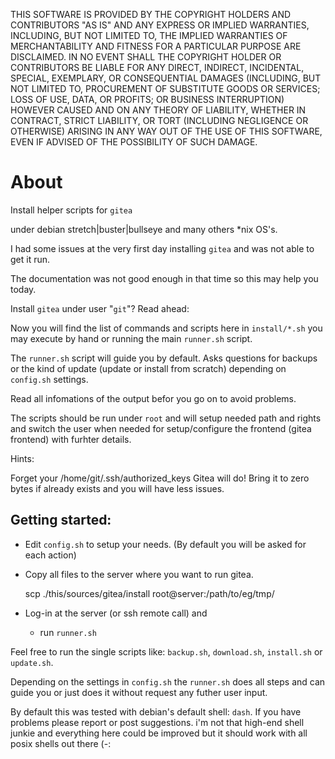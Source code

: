 
THIS SOFTWARE IS PROVIDED BY THE COPYRIGHT HOLDERS AND CONTRIBUTORS "AS IS"
AND ANY EXPRESS OR IMPLIED WARRANTIES, INCLUDING, BUT NOT LIMITED TO, THE
IMPLIED WARRANTIES OF MERCHANTABILITY AND FITNESS FOR A PARTICULAR PURPOSE ARE
DISCLAIMED. IN NO EVENT SHALL THE COPYRIGHT HOLDER OR CONTRIBUTORS BE LIABLE
FOR ANY DIRECT, INDIRECT, INCIDENTAL, SPECIAL, EXEMPLARY, OR CONSEQUENTIAL
DAMAGES (INCLUDING, BUT NOT LIMITED TO, PROCUREMENT OF SUBSTITUTE GOODS OR
SERVICES; LOSS OF USE, DATA, OR PROFITS; OR BUSINESS INTERRUPTION) HOWEVER
CAUSED AND ON ANY THEORY OF LIABILITY, WHETHER IN CONTRACT, STRICT LIABILITY,
OR TORT (INCLUDING NEGLIGENCE OR OTHERWISE) ARISING IN ANY WAY OUT OF THE USE
OF THIS SOFTWARE, EVEN IF ADVISED OF THE POSSIBILITY OF SUCH DAMAGE.


# About

Install helper scripts for `gitea`

under debian stretch|buster|bullseye and many others *nix OS's.

I had some issues at the very first day installing `gitea` and was not able to
get it run.

The documentation was not good enough in that time so this may help you today.

Install `gitea` under user "`git`"? Read ahead:

Now you will find the list of commands and scripts here in `install/*.sh` you
may execute by hand or running the main `runner.sh` script.

The `runner.sh` script will guide you by default. Asks questions for backups or
the kind of update (update or install from scratch) depending on `config.sh`
settings.

Read all infomations of the output befor you go on to avoid problems.

The scripts should be run under `root` and will setup needed path and rights and
switch the user when needed for setup/configure the frontend (gitea frontend)
with furhter details.


Hints:

Forget your /home/git/.ssh/authorized_keys
Gitea will do! Bring it to zero bytes if already exists and you will have
less issues.


## Getting started:

+ Edit `config.sh` to setup your needs. (By default you will be asked for each
action)

+ Copy all files to the server where you want to run gitea.

    scp ./this/sources/gitea/install root@server:/path/to/eg/tmp/

+ Log-in at the server (or ssh remote call) and
    - run `runner.sh`

Feel free to run the single scripts like: `backup.sh`, `download.sh`, `install.sh`
or `update.sh`.

Depending on the settings in `config.sh` the `runner.sh` does
all steps and can guide you or just does it without request any futher user
input.

By default this was tested with debian's default shell: `dash`. If you have
problems please report or post suggestions. i'm not that high-end shell junkie
and everything here could be improved but it should work with all posix shells
out there (-:

